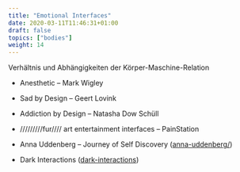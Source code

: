 ```yaml
---
title: "Emotional Interfaces"
date: 2020-03-11T11:46:31+01:00
draft: false
topics: ["bodies"]
weight: 14
---
```


Verhältnis und Abhängigkeiten der Körper-Maschine-Relation

- Anesthetic – Mark Wigley
- Sad by Design – Geert Lovink
- Addiction by Design – Natasha Dow Schüll

- /////////fur//// art entertainment interfaces – PainStation
- Anna Uddenberg – Journey of Self Discovery ([anna-uddenberg/](http://bb9.berlinbiennale.de/de/participants/anna-uddenberg/))

- Dark Interactions ([dark-interactions](https://www.fastcodesign.com/90151350/dark-interactions-are-invading-our-lives-wheres-the-off-button))

